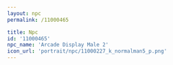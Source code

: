 ```yaml
---
layout: npc
permalink: /11000465

title: Npc
id: '11000465'
npc_name: 'Arcade Display Male 2'
icon_url: 'portrait/npc/11000227_k_normalman5_p.png'
---
```

